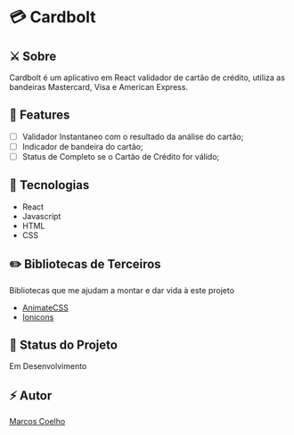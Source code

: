 # 💳 Cardbolt 

## ⚔️ Sobre 

Cardbolt é um aplicativo em React validador de cartão de crédito, utiliza as bandeiras Mastercard, Visa e American Express.

## 🧪 Features

- [ ] Validador Instantaneo com o resultado da análise do cartão;
- [ ] Indicador de bandeira do cartão;
- [ ] Status de Completo se o Cartão de Crédito for válido;

## 🔨 Tecnologias

- React 
- Javascript
- HTML
- CSS

## ✏️ Bibliotecas de Terceiros

Bibliotecas que me ajudam a montar e dar vida à este projeto

- <a href="https://github.com/animate-css/animate.css">AnimateCSS</a>
- <a href="https://github.com/ionic-team/ionicons">Ionicons</a>


## 📌 Status do Projeto

Em Desenvolvimento

## ⚡️ Autor 

<a href="https://twitter.com/marcosvca_">Marcos Coelho</a>


